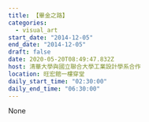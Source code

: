 ```yaml
---
title: 【畢金之路】
categories:
  - visual_art
start_date: "2014-12-05"
end_date: "2014-12-05"
draft: false
date: 2020-05-20T08:49:47.832Z
host: 清華大學與國立聯合大學工業設計學系合作
location: 旺宏館一樓穿堂
daily_start_time: "02:30:00"
daily_end_time: "06:30:00"
---
```


None